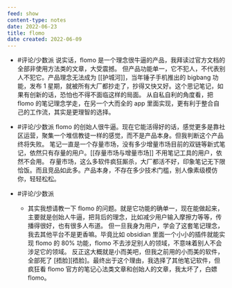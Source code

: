 ```yaml
---
feed: show
content-type: notes
date: 2022-06-23
title: flomo
date created: 2022-06-09
---
```

- #评论/少数派
	说实话，flomo 是一个理念很牛逼的产品，我拜读过官方文档的全部非使用方法类的文章，大受震撼。 但产品功能单一，它不犯人，不代表别人不犯它。产品理念无法成为 [[护城河]]，当年锤子手机推出的 bigbang 功能，发布 1 星期，就被所有大厂都抄走了，抄得又快又好。这个思记笔记，如果有创新的话，恐怕也不得不面临这样的局面。 从自私自利的角度看，把 flomo 的笔记理念学走，在另一个大而全的 app 里面实现，更有利于整合自己的工作流，其实是更理智的选择。

- #评论/少数派
	flomo 的创始人很牛逼。现在它能活得好的话，感觉更多是靠社区运营，聚集一个堆信教徒一样的感觉，而不是产品本身。但我判断这个产品终将失败。
	笔记一直是一个存量市场，没有多少增量市场目前的双链等新式笔记，依然只有存量的用户。[[存量市场与增量市场]]
	不用笔记工具的用户，依然不会用。
	存量市场，这么多软件疯狂厮杀，大厂都活不好，印象笔记无下限恰饭。而且竞品如此多。产品本身，不存在多少技术门槛，别人像素级模仿你，轻轻松松。
- #评论/少数派
	- 其实我想请教一下 flomo 的问题。就是它功能的确单一，现在能做起来，主要就是创始人牛逼，把背后的理念，比如减少用户输入摩擦力等等，传播得很好，也有很多人布道。 但一旦我身为用户，学会了这套笔记理念，我去其他平台不是更香嘛。毕竟比如 obsidian 里面一个小小的插件就能实现 flomo 的 80% 功能，flomo 不去涉足别人的领域，不意味着别人不会涉足它的领域。 反正这大概就是小而美吧，但我之前用的小而美的软件，全部死了 [捂脸][捂脸]。最终出于这个理由，我选择了其他笔记软件，但疯狂看 flomo 官方的笔记心法类文章和创始人的文章，我太坏了，白嫖 flomo。
